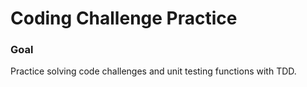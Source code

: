 # Coding Challenge Practice

### Goal
Practice solving code challenges and unit testing functions with TDD.